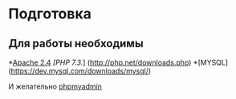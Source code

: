 Подготовка
===
Для работы необходимы
---

*[Apache 2.4](https://httpd.apache.org/download.cgi)
*[PHP 7.3.*] (http://php.net/downloads.php)
*[MYSQL] (https://dev.mysql.com/downloads/mysql/)

 И желательно [phpmyadmin](https://www.phpmyadmin.net/)